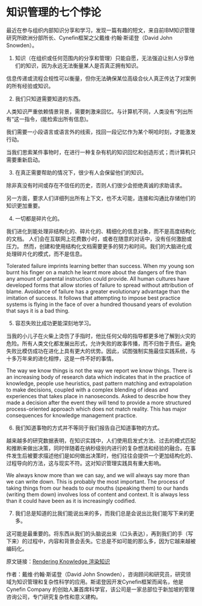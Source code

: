 # 知识管理的七个悖论  


最近在参与组织内部知识分享和学习，发现一篇有趣的短文，来自前IBM知识管理研究所欧洲分部所长、Cynefin框架之父戴维·约翰·斯诺登（David John Snowden）。

1. 知识（在组织或任何范围内的分享和管理）只能自愿，无法强迫让别人分享他们的知识，因为永远无法衡量某人是否真正拥有知识。

信息传递或流程合规性可以衡量，但你无法确保某位高级合伙人真正传达了对案例的所有经验或知识。

2. 我们只知道需要知道的东西。 

人类知识严重依赖情景背景，需要刺激来回忆。与计算机不同，人类没有“列出所有“这一指令，(能检索出所有信息)。

我们需要一小段语言或语言外的线索，找回一段记忆作为某个啊哈时刻，才能激发行动。

当我们思索某件事物时，在进行一种复杂有机的知识回忆和创造形式；而计算机只需要重新启动。


3. 在真正需要帮助的情况下，很少有人会保留他们的知识。

除非真没有时间或存在不信任的历史，否则人们很少会拒绝真诚的求助请求。

另一方面，要求人们详细列出所有上下文，也不太可能，连接和沟通比存储他们的知识更加重要。

4. 一切都是碎片化的。

我们进化到能处理非结构化的、碎片化的、精细化的信息对象，而不是高度结构化的文档。
人们会在互联网上花费数小时，或者在随意的对话中，没有任何激励或压力。
然而，创建和使用结构化文档需要更多的努力和时间。我们的大脑进化成处理碎片化的模式，而不是信息。


Tolerated failure imprints learning better than success. When my young son burnt his finger on a match he learnt more about the dangers of fire than any amount of parental instruction could provide. All human cultures have developed forms that allow stories of failure to spread without attribution of blame. Avoidance of failure has a greater evolutionary advantage than the imitation of success. It follows that attempting to impose best practice systems is flying in the face of over a hundred thousand years of evolution that says it is a bad thing.

5. 容忍失败比成功更能深刻地学习。

当我的小儿子在火柴上烫伤了手指时，他比任何父母的指导都更多地了解到火灾的危险。所有人类文化都发展出形式，允许失败的故事传播，而不归咎于责任。避免失败比模仿成功在进化上具有更大的优势。因此，试图强制实施最佳实践系统，与十多万年来的进化相悖，这是一件不好的事情。

The way we know things is not the way we report we know things. There is an increasing body of research data which indicates that in the practice of knowledge, people use heuristics, past pattern matching and extrapolation to make decisions, coupled with a complex blending of ideas and experiences that takes place in nanoseconds. Asked to describe how they made a decision after the event they will tend to provide a more structured process-oriented approach which does not match reality. This has major consequences for knowledge management practice.

6. 我们知道事物的方式并不等同于我们报告自己知道事物的方式。

越来越多的研究数据表明，在知识实践中，人们使用启发式方法、过去的模式匹配和推断来做出决策，同时伴随着在纳秒级别内进行的复杂想法和经验的融合。在事件发生后被要求描述他们是如何做出决策时，他们往往会提供一个更加结构化的、过程导向的方法，这与现实不符。这对知识管理实践具有重大影响。

We always know more than we can say, and we will always say more than we can write down. This is probably the most important. The process of taking things from our heads to our mouths (speaking them) to our hands (writing them down) involves loss of content and context. It is always less than it could have been as it is increasingly codified.

7. 我们总是知道的比我们能说出来的多，而我们总是会说出比我们能写下来的更多。

这可能是最重要的。将东西从我们的头脑说出来（口头表达），再到我们的手（写下来）的过程中，内容和背景会丢失。它总是不如可能的那么多，因为它越来越被编码化。

原文链接：[Rendering Knowledge 渲染知识](https://thecynefin.co/rendering-knowledge/) 

作者：戴维·约翰·斯诺登（David John Snowden），咨询顾问和研究员，研究领域为知识管理和复杂性科学的应用。斯诺登因开发Cynefin框架而闻名，他是 Cynefin Company 的创始人兼首席科学官，该公司是一家总部位于新加坡的管理咨询公司，专门研究复杂性和意义建构。
